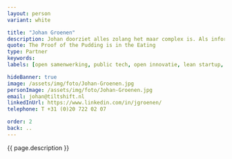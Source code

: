 ```yaml
---
layout: person
variant: white

title: "Johan Groenen"
description: Johan doorziet alles zolang het maar complex is. Als informaticus luistert hij, doorgrond hij en geeft zijn inzicht terug in begrijpelijke taal. Dat doet hij gevraagd en ongevraagd en zowel op het niveau van de uitvoerders als op directieniveau. Actief als bestuurslid bij onder andere Code for NL en Open Nederland, en als bekend gezicht in "Public Tech" Nederland is hij een felle voorvechter van open samenwerking en open innovatie in de publieke sector. Hij is dol op discussie en bedekt niets met de mantel der liefde, ook niet als dat iets een beetje pijnlijk is. Hij is tevreden over zijn werk als iedereen weer hetzelfde inzicht heeft, welk dat ook is.
quote: The Proof of the Pudding is in the Eating
type: Partner
keywords:
labels: [open samenwerking, public tech, open innovatie, lean startup, strategie, informatica]

hideBanner: true
image: /assets/img/foto/Johan-Groenen.jpg
personImage: /assets/img/foto/Johan-Groenen.jpg
email: johan@tiltshift.nl
linkedInUrl: https://www.linkedin.com/in/jgroenen/
telephone: T +31 (0)20 722 02 07

order: 2
back: ..
---
```

{{ page.description }}


